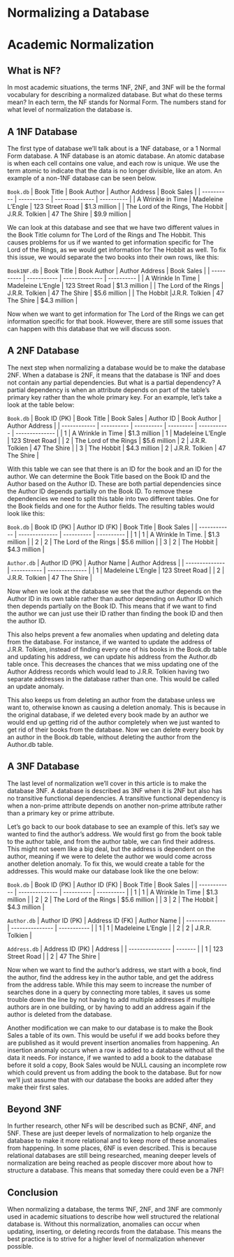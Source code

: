 # Normalizing a Database
# Academic Normalization

## What is NF?
In most academic situations, the terms 1NF, 2NF, and 3NF will be the formal vocabulary for describing a normalized database. But what do these terms mean? In each term, the NF stands for Normal Form. The numbers stand for what level of normalization the database is.

## A 1NF Database
The first type of database we’ll talk about is a 1NF database, or a 1 Normal Form database. A 1NF database is an atomic database. An atomic database is when each cell contains one value, and each row is unique. We use the term atomic to indicate that the data is no longer divisible, like an atom. An example of a non-1NF database can be seen below.

`Book.db`
| Book Title | Book Author | Author Address | Book Sales |
| ---------- | ----------- | -------------- | ---------- |
| A Wrinkle in Time | Madeleine L’Engle | 123 Street Road | $1.3 million |
| The Lord of the Rings, The Hobbit | J.R.R. Tolkien | 47 The Shire | $9.9 million |

We can look at this database and see that we have two different values in the Book Title column for The Lord of the Rings and The Hobbit. This causes problems for us if we wanted to get information specific for The Lord of the Rings, as we would get information for The Hobbit as well. To fix this issue, we would separate the two books into their own rows, like this:

`Book1NF.db`
| Book Title | Book Author | Author Address | Book Sales |
| ---------- | ----------- | -------------- | ---------- |
| A Wrinkle In Time | Madeleine L’Engle | 123 Street Road | $1.3 million |
| The Lord of the Rings | J.R.R. Tolkien | 47 The Shire | $5.6 million |
| The Hobbit |J.R.R. Tolkien | 47 The Shire | $4.3 million |

Now when we want to get information for The Lord of the Rings we can get information specific for that book. However, there are still some issues that can happen with this database that we will discuss soon.

## A 2NF Database
The next step when normalizing a database would be to make the database 2NF. When a database is 2NF, it means that the database is 1NF and does not contain any partial dependencies. But what is a partial dependency? A partial dependency is when an attribute depends on part of the table’s primary key rather than the whole primary key. For an example, let’s take a look at the table below:

`Book.db`
| Book ID (PK) | Book Title | Book Sales | Author ID | Book Author | Author Address |
| ------------ | ---------- | ---------- | --------- | ----------- | -------------- |
| 1 | A Wrinkle in Time | $1.3 million | 1 | Madeleine L’Engle | 123 Street Road |
| 2 | The Lord of the Rings | $5.6 million | 2 | J.R.R. Tolkien | 47 The Shire |
| 3 | The Hobbit | $4.3 million | 2 | J.R.R. Tolkien | 47 The Shire |

With this table we can see that there is an ID for the book and an ID for the author. We can determine the Book Title based on the Book ID and the Author based on the Author ID. These are both partial dependencies since the Author ID depends partially on the Book ID. To remove these dependencies we need to split this table into two different tables. One for the Book fields and one for the Author fields. The resulting tables would look like this:

`Book.db`
| Book ID (PK) | Author ID (FK) | Book Title | Book Sales |
| ------------ | -------------- | ---------- | ---------- |
| 1 | 1 | A Wrinkle In Time. | $1.3 million |
| 2 | 2 | The Lord of the Rings | $5.6 million |
| 3 | 2 | The Hobbit | $4.3 million |

`Author.db`
| Author ID (PK) | Author Name | Author Address |
| -------------- | ----------- | -------------- |
| 1 | Madeleine L’Engle | 123 Street Road |
| 2 | J.R.R. Tolkien | 47 The Shire |

Now when we look at the database we see that the author depends on the Author ID in its own table rather than author depending on Author ID which then depends partially on the Book ID. This means that if we want to find the author we can just use their ID rather than finding the book ID and then the author ID.

This also helps prevent a few anomalies when updating and deleting data from the database. For instance, if we wanted to update the address of J.R.R. Tolkien, instead of finding every one of his books in the Book.db table and updating his address, we can update his address from the Author.db table once. This decreases the chances that we miss updating one of the Author Address records which would lead to J.R.R. Tolkien having two separate addresses in the database rather than one. This would be called an update anomaly.

This also keeps us from deleting an author from the database unless we want to, otherwise known as causing a deletion anomaly. This is because in the original database, if we deleted every book made by an author we would end up getting rid of the author completely when we just wanted to get rid of their books from the database. Now we can delete every book by an author in the Book.db table, without deleting the author from the Author.db table.

## A 3NF Database
The last level of normalization we’ll cover in this article is to make the database 3NF. A database is described as 3NF when it is 2NF but also has no transitive functional dependencies. A transitive functional dependency is when a non-prime attribute depends on another non-prime attribute rather than a primary key or prime attribute.

Let’s go back to our book database to see an example of this. let’s say we wanted to find the author’s address. We would first go from the book table to the author table, and from the author table, we can find their address. This might not seem like a big deal, but the address is dependent on the author, meaning if we were to delete the author we would come across another deletion anomaly. To fix this, we would create a table for the addresses. This would make our database look like the one below:

`Book.db`
| Book ID (PK) | Author ID (FK) | Book Title | Book Sales |
| ------------ | -------------- | ---------- | ---------- |
| 1 | 1 | A Wrinkle In Time | $1.3 million |
| 2 | 2 | The Lord of the Rings | $5.6 million |
| 3 | 2 | The Hobbit | $4.3 million |

`Author.db`
| Author ID (PK) | Address ID (FK) | Author Name |
| -------------- | --------------- | ----------- |
| 1 | 1 | Madeleine L’Engle |
| 2 | 2 | J.R.R. Tolkien |

`Address.db`
| Address ID (PK) | Address |
| --------------- | ------- |
| 1 | 123 Street Road |
| 2 | 47 The Shire |

Now when we want to find the author’s address, we start with a book, find the author, find the address key in the author table, and get the address from the address table. While this may seem to increase the number of searches done in a query by connecting more tables, it saves us some trouble down the line by not having to add multiple addresses if multiple authors are in one building, or by having to add an address again if the author is deleted from the database.

Another modification we can make to our database is to make the Book Sales a table of its own. This would be useful if we add books before they are published as it would prevent insertion anomalies from happening. An insertion anomaly occurs when a row is added to a database without all the data it needs. For instance, if we wanted to add a book to the database before it sold a copy, Book Sales would be NULL causing an incomplete row which could prevent us from adding the book to the database. But for now we’ll just assume that with our database the books are added after they make their first sales.

## Beyond 3NF
In further research, other NFs will be described such as BCNF, 4NF, and 5NF. These are just deeper levels of normalization to help organize the database to make it more relational and to keep more of these anomalies from happening. In some places, 6NF is even described. This is because relational databases are still being researched, meaning deeper levels of normalization are being reached as people discover more about how to structure a database. This means that someday there could even be a 7NF!

## Conclusion
When normalizing a database, the terms 1NF, 2NF, and 3NF are commonly used in academic situations to describe how well structured the relational database is. Without this normalization, anomalies can occur when updating, inserting, or deleting records from the database. This means the best practice is to strive for a higher level of normalization whenever possible.
